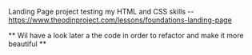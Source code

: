 Landing Page project testing my HTML and CSS skills -- https://www.theodinproject.com/lessons/foundations-landing-page

** Wil have a look later a the code in order to refactor and make it more beautiful **